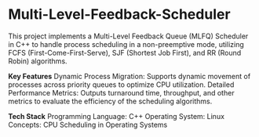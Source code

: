 # Multi-Level-Feedback-Scheduler
This project implements a Multi-Level Feedback Queue (MLFQ) Scheduler in C++ to handle process scheduling in a non-preemptive mode, utilizing FCFS (First-Come-First-Serve), SJF (Shortest Job First), and RR (Round Robin) algorithms.

**Key Features**
Dynamic Process Migration: Supports dynamic movement of processes across priority queues to optimize CPU utilization.
Detailed Performance Metrics: Outputs turnaround time, throughput, and other metrics to evaluate the efficiency of the scheduling algorithms.

**Tech Stack**
Programming Language: C++
Operating System: Linux
Concepts: CPU Scheduling in Operating Systems
